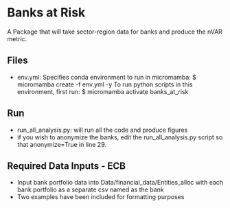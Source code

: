# Banks at Risk 

A Package that will take sector-region data for banks and produce the nVAR metric. 

## Files 

- env.yml: Specifies conda environment to run in micromamba:
$ micromamba create -f env.yml -y
To run python scripts in this environment, first run:
$ micromamba activate banks_at_risk

## Run
- run_all_analysis.py: will run all the code and produce figures
- if you wish to anonymize the banks, edit the run_all_analysis.py script so that anonymize=True in line 29. 

## Required Data Inputs - ECB
- Input bank portfolio data into Data/financial_data/Entities_alloc with each bank portfolio as a separate csv named as the bank 
- Two examples have been included for formatting purposes